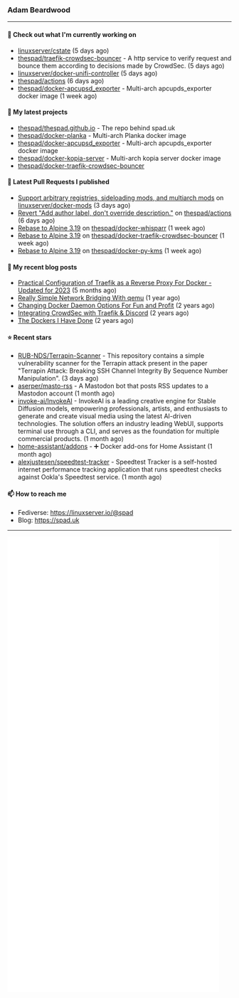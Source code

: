 ### Adam Beardwood
---
#### 👷 Check out what I'm currently working on

- [linuxserver/cstate](https://github.com/linuxserver/cstate) (5 days ago)
- [thespad/traefik-crowdsec-bouncer](https://github.com/thespad/traefik-crowdsec-bouncer) - A http service to verify request and bounce them according to decisions made by CrowdSec. (5 days ago)
- [linuxserver/docker-unifi-controller](https://github.com/linuxserver/docker-unifi-controller) (5 days ago)
- [thespad/actions](https://github.com/thespad/actions) (6 days ago)
- [thespad/docker-apcupsd_exporter](https://github.com/thespad/docker-apcupsd_exporter) - Multi-arch apcupds_exporter docker image (1 week ago)

#### 🌱 My latest projects

- [thespad/thespad.github.io](https://github.com/thespad/thespad.github.io) - The repo behind spad.uk
- [thespad/docker-planka](https://github.com/thespad/docker-planka) - Multi-arch Planka docker image
- [thespad/docker-apcupsd_exporter](https://github.com/thespad/docker-apcupsd_exporter) - Multi-arch apcupds_exporter docker image
- [thespad/docker-kopia-server](https://github.com/thespad/docker-kopia-server) - Multi-arch kopia server docker image 
- [thespad/docker-traefik-crowdsec-bouncer](https://github.com/thespad/docker-traefik-crowdsec-bouncer)

#### 🔨 Latest Pull Requests I published

- [Support arbitrary registries, sideloading mods, and multiarch mods](https://github.com/linuxserver/docker-mods/pull/810) on [linuxserver/docker-mods](https://github.com/linuxserver/docker-mods) (3 days ago)
- [Revert &#34;Add author label, don&#39;t override description.&#34;](https://github.com/thespad/actions/pull/89) on [thespad/actions](https://github.com/thespad/actions) (6 days ago)
- [Rebase to Alpine 3.19](https://github.com/thespad/docker-whisparr/pull/16) on [thespad/docker-whisparr](https://github.com/thespad/docker-whisparr) (1 week ago)
- [Rebase to Alpine 3.19](https://github.com/thespad/docker-traefik-crowdsec-bouncer/pull/5) on [thespad/docker-traefik-crowdsec-bouncer](https://github.com/thespad/docker-traefik-crowdsec-bouncer) (1 week ago)
- [Rebase to Alpine 3.19](https://github.com/thespad/docker-py-kms/pull/34) on [thespad/docker-py-kms](https://github.com/thespad/docker-py-kms) (1 week ago)

#### 📜 My recent blog posts

- [Practical Configuration of Traefik as a Reverse Proxy For Docker - Updated for 2023](https://www.spad.uk/posts/practical-configuration-of-traefik-as-a-reverse-proxy-for-docker-updated-for-2023/) (5 months ago)
- [Really Simple Network Bridging With qemu](https://www.spad.uk/posts/really-simple-network-bridging-with-qemu/) (1 year ago)
- [Changing Docker Daemon Options For Fun and Profit](https://www.spad.uk/posts/changing-docker-daemon-options-for-fun-and-profit/) (2 years ago)
- [Integrating CrowdSec with Traefik &amp; Discord](https://www.spad.uk/posts/integrating-crowdsec-with-traefik-discord/) (2 years ago)
- [The Dockers I Have Done](https://www.spad.uk/posts/the-dockers-i-have-done/) (2 years ago)

#### ⭐ Recent stars

- [RUB-NDS/Terrapin-Scanner](https://github.com/RUB-NDS/Terrapin-Scanner) - This repository contains a simple vulnerability scanner for the Terrapin attack present in the paper &#34;Terrapin Attack: Breaking SSH Channel Integrity By Sequence Number Manipulation&#34;. (3 days ago)
- [aserper/masto-rss](https://github.com/aserper/masto-rss) - A Mastodon bot that posts RSS updates to a Mastodon account (1 month ago)
- [invoke-ai/InvokeAI](https://github.com/invoke-ai/InvokeAI) - InvokeAI is a leading creative engine for Stable Diffusion models, empowering professionals, artists, and enthusiasts to generate and create visual media using the latest AI-driven technologies. The solution offers an industry leading WebUI, supports terminal use through a CLI, and serves as the foundation for multiple commercial products. (1 month ago)
- [home-assistant/addons](https://github.com/home-assistant/addons) - :heavy_plus_sign: Docker add-ons for Home Assistant (1 month ago)
- [alexjustesen/speedtest-tracker](https://github.com/alexjustesen/speedtest-tracker) - Speedtest Tracker is a self-hosted internet performance tracking application that runs speedtest checks against Ookla&#39;s Speedtest service. (1 month ago)

#### 📫 How to reach me
- Fediverse: https://linuxserver.io/@spad
- Blog: https://spad.uk
---
<img src="https://raw.githubusercontent.com/thespad/thespad/main/github-metrics.svg">
